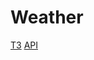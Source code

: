 # Weather
[ТЗ](file:///Users/nikitafedorov/Downloads/SD-FrontEndhomeexercise-010621-2109.pdf)
[API](https://openweathermap.org/api/geocoding-api)